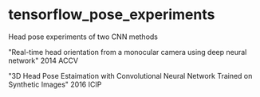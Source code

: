 # tensorflow_pose_experiments

Head pose experiments of two CNN methods

"Real-time head orientation from a monocular camera using deep neural network"  2014 ACCV

"3D Head Pose Estaimation with Convolutional Neural Network Trained on Synthetic Images"  2016 ICIP
